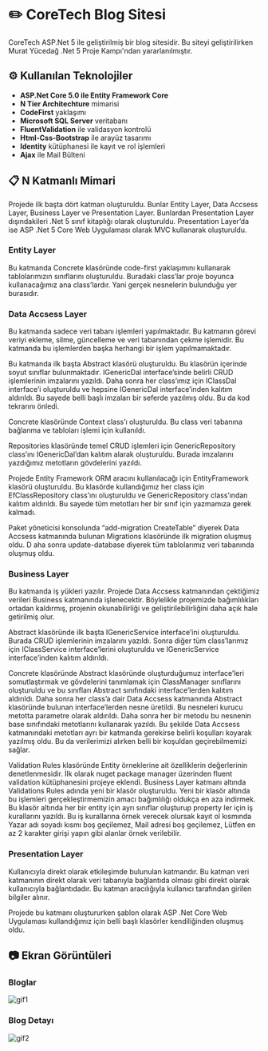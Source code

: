 # ✏️ CoreTech Blog Sitesi
<p> CoreTech ASP.Net 5 ile geliştirilmiş bir blog sitesidir. Bu siteyi geliştirilirken Murat Yücedağ .Net 5 Proje Kampı'ndan yararlanılmıştır. </p>

## ⚙️ Kullanılan Teknolojiler
- **ASP.Net Core 5.0 ile Entity Framework Core**
- **N Tier Architechture** mimarisi
- **CodeFirst** yaklaşımı
- **Microsoft SQL Server** veritabanı
- **FluentValidation** ile validasyon kontrolü
- **Html-Css-Bootstrap** ile arayüz tasarımı
- **Identity** kütüphanesi ile kayıt ve rol işlemleri
- **Ajax** ile Mail Bülteni
## 📋 N Katmanlı Mimari
Projede ilk başta dört katman oluşturuldu. Bunlar Entity Layer, Data Accsess Layer, Business Layer ve Presentation Layer. Bunlardan Presentation Layer dışındakileri .Net 5 sınıf kitaplığı olarak oluşturuldu. Presentation Layer’da ise ASP .Net 5 Core Web Uygulaması olarak MVC kullanarak oluşturuldu.

### Entity Layer
Bu katmanda Concrete klasöründe code-first yaklaşımını kullanarak tablolarımızın sınıflarını oluşturuldu. Buradaki class’lar proje boyunca kullanacağımız ana class’lardır. Yani gerçek nesnelerin bulunduğu yer burasıdır. 
### Data Accsess Layer
Bu katmanda sadece veri tabanı işlemleri yapılmaktadır. Bu katmanın görevi veriyi ekleme, silme, güncelleme ve veri tabanından çekme işlemidir. Bu katmanda bu işlemlerden başka herhangi bir işlem yapılmamaktadır.

Bu katmanda ilk başta Abstract klasörü oluşturuldu. Bu klasörün içerinde soyut sınıflar bulunmaktadır. IGenericDal interface’sinde belirli CRUD işlemlerinin imzalarını yazıldı. Daha sonra her class’ımız için IClassDal interface’i oluşturuldu ve hepsine IGenericDal interface’inden kalıtım aldırıldı. Bu sayede belli başlı imzaları bir seferde yazılmış oldu. Bu da kod tekrarını önledi.

Concrete klasöründe Context class’ı oluşturuldu. Bu class veri tabanına bağlanma ve tabloları işlemi için kullanıldı. 

Repositories klasöründe temel CRUD işlemleri için GenericRepository class’ını
IGenericDal’dan kalıtım alarak oluşturuldu. Burada imzalarını yazdığımız metotların gövdelerini yazıldı.

Projede Entity Framework ORM aracını kullanılacağı için EntityFramework klasörü oluşturuldu. Bu klasörde kullandığımız her class için EfClassRepository class’ını oluşturuldu ve GenericRepository class’ından kalıtım aldırıldı. Bu sayede tüm metotları her bir sınıf için yazmamıza gerek kalmadı.

Paket yöneticisi konsolunda “add-migration CreateTable” diyerek Data Accsess katmanında bulunan Migrations klasöründe ilk migration oluşmuş oldu.  D aha sonra update-database diyerek tüm tablolarımız veri tabanında oluşmuş oldu.

### Business Layer
Bu katmanda iş yükleri yazılır. Projede Data Accsess katmanından çektiğimiz verileri Business katmanında işlenecektir. Böylelikle projemizde bağımlılıkları ortadan kaldırmış, projenin okunabilirliği ve geliştirilebilirliğini daha açık hale getirilmiş olur.

Abstract klasöründe ilk başta IGenericService interface’ini oluşturuldu. Burada CRUD işlemlerinin imzalarını yazıldı. Sonra diğer tüm class’larımız için IClassService interface’lerini oluşturuldu ve IGenericService interface’inden kalıtım aldırıldı.

Concrete klasöründe Abstract klasöründe oluşturduğumuz interface’leri somutlaştırmak ve gövdelerini tanımlamak için ClassManager sınıflarını oluşturuldu ve bu sınıfları Abstract sınıfındaki interface’lerden kalıtım aldırıldı. Daha sonra her class’a dair Data Accsess katmanında Abstract klasöründe bulunan interface’lerden nesne üretildi. Bu nesneleri kurucu metotta parametre olarak aldırıldı. Daha sonra her bir metodu bu nesnenin base sınıfındaki metotlarını kullanarak yazıldı. Bu şekilde Data Accsess katmanındaki metotları ayrı bir katmanda gerekirse belirli koşulları koyarak yazılmış oldu. Bu da verilerimizi alırken belli bir koşuldan geçirebilmemizi sağlar.

Validation Rules klasöründe Entity örneklerine ait özelliklerin değerlerinin denetlenmesidir. İlk olarak nuget package manager üzerinden fluent validation kütüphanesini projeye eklendi. Business Layer katmanı altında Validations Rules adında yeni bir klasör oluşturuldu. Yeni bir klasör altında bu işlemleri gerçekleştirmemizin amacı bağımlılığı oldukça en aza indirmek. Bu klasör altında her bir entity için ayrı sınıflar oluşturup property ler için iş kurallarını yazıldı. Bu iş kurallarına örnek verecek olursak kayıt ol kısmında Yazar adı soyadı kısmı boş geçilemez, Mail adresi boş geçilemez, Lütfen en az 2 karakter girişi yapın gibi alanlar örnek verilebilir.

### Presentation Layer
Kullanıcıyla direkt olarak etkileşimde bulunulan katmandır. Bu katman veri katmanının direkt olarak veri tabanıyla bağlantıda olması gibi direkt olarak kullanıcıyla bağlantıdadır. Bu katman aracılığıyla kullanıcı tarafından girilen bilgiler alınır. 

Projede bu katmanı oluştururken şablon olarak ASP .Net Core Web Uygulaması kullandığımız için belli başlı klasörler kendiliğinden oluşmuş oldu. 


## 📷 Ekran Görüntüleri

### Bloglar
![gif1](https://github.com/busraakay/.NET-Core-Blog/blob/main/Gifler/bloglar.gif)

### Blog Detayı
![gif2](https://github.com/busraakay/.NET-Core-Blog/blob/main/Gifler/blogDetayi.gif)
